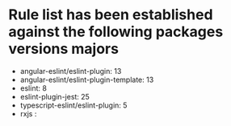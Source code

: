 # Rule list has been established against the following packages versions majors

- angular-eslint/eslint-plugin: 13
- angular-eslint/eslint-plugin-template: 13
- eslint: 8
- eslint-plugin-jest: 25
- typescript-eslint/eslint-plugin: 5
- rxjs :
